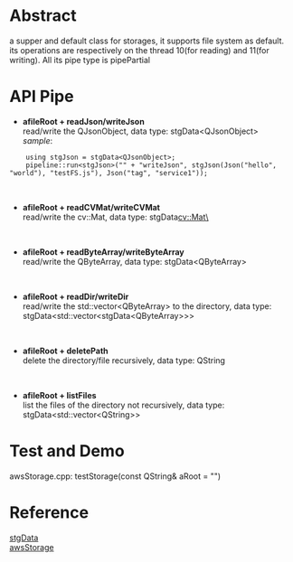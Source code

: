 # Abstract
a supper and default class for storages, it supports file system as default. its operations are respectively on the thread 10(for reading) and 11(for writing). All its pipe type is pipePartial

# API Pipe
* **afileRoot + readJson/writeJson**  
read/write the QJsonObject, data type: stgData<QJsonObject\>  
_sample_:
```
    using stgJson = stgData<QJsonObject>;
    pipeline::run<stgJson>("" + "writeJson", stgJson(Json("hello", "world"), "testFS.js"), Json("tag", "service1"));
```  
</br>

* **afileRoot + readCVMat/writeCVMat**  
read/write the cv::Mat, data type: stgData<cv::Mat\>  
</br>

* **afileRoot + readByteArray/writeByteArray**  
read/write the QByteArray, data type: stgData<QByteArray\>  
</br>

* **afileRoot + readDir/writeDir**  
read/write the std::vector<QByteArray\> to the directory, data type: stgData<std::vector<stgData<QByteArray\>\>\>  
</br>

* **afileRoot + deletePath**  
delete the directory/file recursively, data type: QString  
</br>

* **afileRoot + listFiles**  
list the files of the directory not recursively, data type: stgData<std::vector<QString\>\>  

# Test and Demo
awsStorage.cpp: testStorage(const QString& aRoot = "")

# Reference
[stgData](stgData.md)  
[awsStorage](awsStorage.md)  
